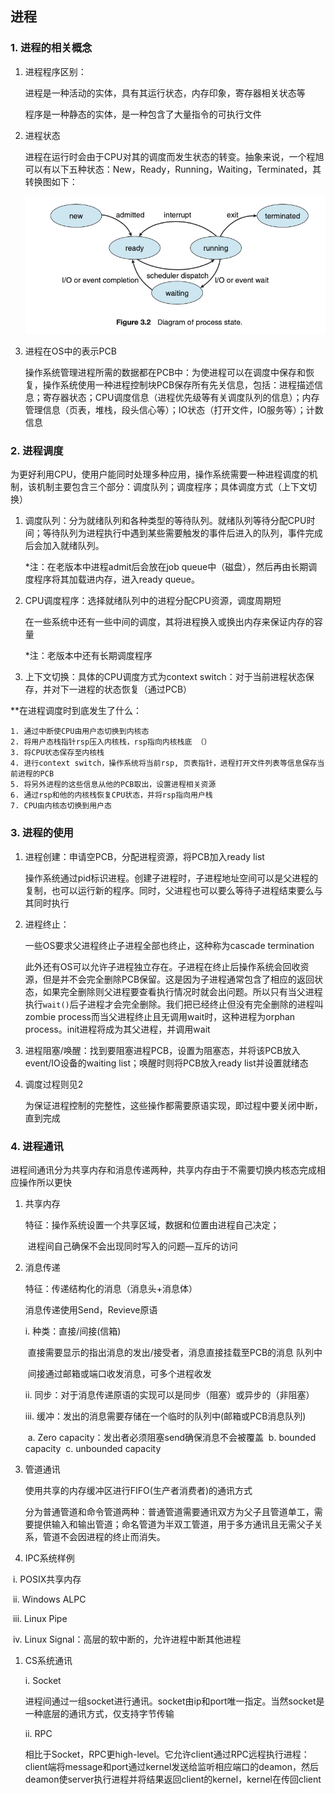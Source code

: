 ## 进程

### 1. 进程的相关概念

1. 进程程序区别：

   进程是一种活动的实体，具有其运行状态，内存印象，寄存器相关状态等

   程序是一种静态的实体，是一种包含了大量指令的可执行文件

2. 进程状态

   进程在运行时会由于CPU对其的调度而发生状态的转变。抽象来说，一个程旭可以有以下五种状态：New，Ready，Running，Waiting，Terminated，其转换图如下：

   ![](./images/process_state.png)

3. 进程在OS中的表示PCB

   操作系统管理进程所需的数据都在PCB中：为使进程可以在调度中保存和恢复，操作系统使用一种进程控制块PCB保存所有先关信息，包括：进程描述信息；寄存器状态；CPU调度信息（进程优先级等有关调度队列的信息）；内存管理信息（页表，堆栈，段头信心等）；IO状态（打开文件，IO服务等）；计数信息

### 2. 进程调度

为更好利用CPU，使用户能同时处理多种应用，操作系统需要一种进程调度的机制，该机制主要包含三个部分：调度队列；调度程序；具体调度方式（上下文切换）

1. 调度队列：分为就绪队列和各种类型的等待队列。就绪队列等待分配CPU时间；等待队列为进程执行中遇到某些需要触发的事件后进入的队列，事件完成后会加入就绪队列。

   *注：在老版本中进程admit后会放在job queue中（磁盘），然后再由长期调度程序将其加载进内存，进入ready queue。

2. CPU调度程序：选择就绪队列中的进程分配CPU资源，调度周期短

   在一些系统中还有一些中间的调度，其将进程换入或换出内存来保证内存的容量

   *注：老版本中还有长期调度程序

3. 上下文切换：具体的CPU调度方式为context switch：对于当前进程状态保存，并对下一进程的状态恢复（通过PCB）

**在进程调度时到底发生了什么：

	1. 通过中断使CPU由用户态切换到内核态
	2. 将用户态栈指针rsp压入内核栈，rsp指向内核栈底 （）
	3. 将CPU状态保存至内核栈
	4. 进行context switch，操作系统将当前rsp, 页表指针，进程打开文件列表等信息保存当前进程的PCB
	5. 将另外进程的这些信息从他的PCB取出，设置进程相关资源
	6. 通过rsp和他的内核栈恢复CPU状态，并将rsp指向用户栈
	7. CPU由内核态切换到用户态

### 3. 进程的使用

1. 进程创建：申请空PCB，分配进程资源，将PCB加入ready list

   操作系统通过pid标识进程。创建子进程时，子进程地址空间可以是父进程的复制，也可以运行新的程序。同时，父进程也可以要么等待子进程结束要么与其同时执行

2. 进程终止：

   一些OS要求父进程终止子进程全部也终止，这种称为cascade termination

   此外还有OS可以允许子进程独立存在。子进程在终止后操作系统会回收资源，但是并不会完全删除PCB保留。这是因为子进程通常包含了相应的返回状态，如果完全删除则父进程要查看执行情况时就会出问题。所以只有当父进程执行`wait()`后子进程才会完全删除。我们把已经终止但没有完全删除的进程叫zombie process而当父进程终止且无调用wait时，这种进程为orphan process。init进程将成为其父进程，并调用wait


3. 进程阻塞/唤醒：找到要阻塞进程PCB，设置为阻塞态，并将该PCB放入event/IO设备的waiting list；唤醒时则将PCB放入ready list并设置就绪态

4. 调度过程则见2

   为保证进程控制的完整性，这些操作都需要原语实现，即过程中要关闭中断，直到完成

### 4. 进程通讯

进程间通讯分为共享内存和消息传递两种，共享内存由于不需要切换内核态完成相应操作所以更快

1. 共享内存

   特征：操作系统设置一个共享区域，数据和位置由进程自己决定；

   ​	进程间自己确保不会出现同时写入的问题—互斥的访问

2. 消息传递

   特征：传递结构化的消息（消息头+消息体）

   消息传递使用Send，Revieve原语

   i. 种类：直接/间接(信箱)

   ​	直接需要显示的指出消息的发出/接受者，消息直接挂载至PCB的消息	队列中

   ​	间接通过邮箱或端口收发消息，可多个进程收发

   ii. 同步：对于消息传递原语的实现可以是同步（阻塞）或异步的（非阻塞）

   iii. 缓冲：发出的消息需要存储在一个临时的队列中(邮箱或PCB消息队列)

   ​	a. Zero capacity：发出者必须阻塞send确保消息不会被覆盖
   ​	b. bounded capacity
   ​	c. unbounded capacity

3. 管道通讯

   使用共享的内存缓冲区进行FIFO(生产者消费者)的通讯方式

   ​	分为普通管道和命令管道两种：普通管道需要通讯双方为父子且管道单工，需要提供输入和输出管道；命名管道为半双工管道，用于多方通讯且无需父子关系，管道不会因进程的终止而消失。

4. IPC系统样例

​	i. POSIX共享内存

​	ii. Windows ALPC

​	iii. Linux Pipe

​	iv. Linux Signal：高层的软中断的，允许进程中断其他进程

1. CS系统通讯

   i. Socket

   ​	进程间通过一组socket进行通讯。socket由ip和port唯一指定。当然socket是一种底层的通讯方式，仅支持字节传输

   ii. RPC

   ​	相比于Socket，RPC更high-level。它允许client通过RPC远程执行进程：client端将message和port通过kernel发送给监听相应端口的deamon，然后deamon使server执行进程并将结果返回client的kernel，kernel在传回client